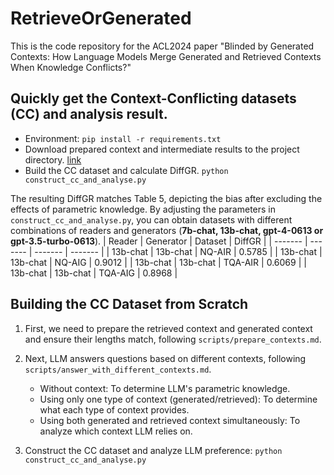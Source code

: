 # RetrieveOrGenerated
This is the code repository for the ACL2024 paper "Blinded by Generated Contexts: How Language Models Merge Generated and Retrieved Contexts When Knowledge Conflicts?"

## Quickly get the **C**ontext-**C**onflicting datasets (**CC**) and analysis result.
- Environment:
`pip install -r requirements.txt`
- Download prepared context and intermediate results to the project directory.
[link]()
- Build the CC dataset and calculate DiffGR.
`python construct_cc_and_analyse.py`

The resulting DiffGR matches Table 5, depicting the bias after excluding the effects of parametric knowledge.
By adjusting the parameters in `construct_cc_and_analyse.py`, you can obtain datasets with different combinations of readers and generators (**7b-chat, 13b-chat, gpt-4-0613 or gpt-3.5-turbo-0613**).
| Reader | Generator | Dataset | DiffGR | 
| ------- | ------- | ------- | ------- |
| 13b-chat   | 13b-chat   | NQ-AIR   | 0.5785 |
| 13b-chat   | 13b-chat   | NQ-AIG   | 0.9012 |
| 13b-chat   | 13b-chat   | TQA-AIR   | 0.6069 |
| 13b-chat   | 13b-chat   | TQA-AIG   | 0.8968 |


## Building the CC Dataset from Scratch
1. First, we need to prepare the retrieved context and generated context and ensure their lengths match, following `scripts/prepare_contexts.md`.

2. Next, LLM answers questions based on different contexts, following `scripts/answer_with_different_contexts.md`.
   - Without context: To determine LLM's parametric knowledge.
   - Using only one type of context (generated/retrieved): To determine what each type of context provides.
   - Using both generated and retrieved context simultaneously: To analyze which context LLM relies on.

3. Construct the CC dataset and analyze LLM preference:
`python construct_cc_and_analyse.py`

